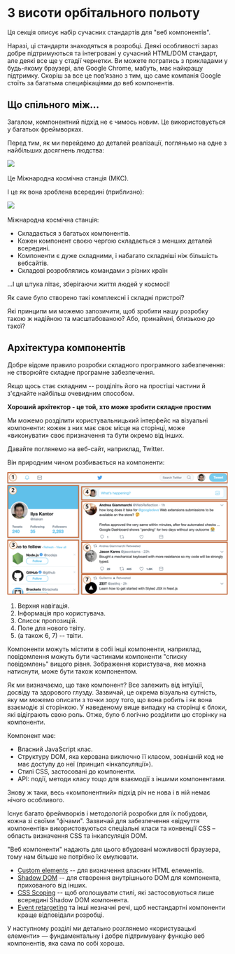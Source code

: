 # З висоти орбітального польоту

Ця секція описує набір сучасних стандартів для "веб компонентів".

Наразі, ці стандарти знаходяться в розробці. Деякі особливості зараз добре підтримуються та інтегровані у сучасний HTML/DOM стандарт, але деякі все ще у стадії чернетки. Ви можете погратись з прикладами у будь-якому браузері, але Google Chrome, мабуть, має найкращу підтримку. Скоріш за все це пов’язано з тим, що саме компанія Google стоїть за багатьма специфікаціями до веб компонентів.

## Що спільного між...

Загалом, компонентний підхід не є чимось новим. Це використовується у багатьох фреймворках.

Перед тим, як ми перейдемо до деталей реалізації, погляньмо на одне з найбільших досягнень людства:

![](satellite.jpg)

Це Міжнародна космічна станція (МКС).

І це як вона зроблена всередині (приблизно):

![](satellite-expanded.jpg)

Міжнародна космічна станція:
- Складається з багатьох компонентів.
- Кожен компонент своєю чергою складається з менших деталей всередині.
- Компоненти є дуже складними, і набагато складніші ніж більшість вебсайтів.
- Складові розроблялись командами з різних країн

...І ця штука літає, зберігаючи життя людей у космосі!

Як саме було створено такі комплексні і складні пристрої?

Які принципи ми можемо запозичити, щоб зробити нашу розробку такою ж надійною та масштабованою? Або, принаймні, близькою до такої?

## Архітектура компонентів

Добре відоме правило розробки складного програмного забезпечення: не створюйте складне програмне забезпечення.

Якщо щось стає складним -- розділіть його на простіші частини й з'єднайте найбільш очевидним способом.

**Хороший архітектор - це той, хто може зробити складне простим**

Ми можемо розділити користувальницький інтерфейс на візуальні компоненти: кожен з них має своє місце на сторінці, може «виконувати» своє призначення та бути окремо від інших.

Давайте поглянемо на веб-сайт, наприклад, Twitter.

Він природним чином розбивається на компоненти:

![](web-components-twitter.svg)

1. Верхня навігація.
2. Інформація про користувача.
3. Список пропозицій.
4. Поле для нового твіту.
5. (а також 6, 7) -- твіти.

Компоненти можуть містити в собі інші компоненти, наприклад, повідомлення можуть бути частинами компоненти "списку повідомлень" вищого рівня. Зображення користувача, яке можна натиснути, може бути також компонентом.

Як ми визначаємо, що таке компонент? Все залежить від інтуїції, досвіду та здорового глузду. Зазвичай, це окрема візуальна сутність, яку ми можемо описати з точки зору того, що вона робить і як вона взаємодіє зі сторінкою. У наведеному вище випадку на сторінці є блоки, які відіграють свою роль. Отже, було б логічно розділити цю сторінку на компоненти.

Компонент має:
- Власний JavaScript клас.
- Структуру DOM, яка керована виключно її класом, зовнішній код не має доступу до неї (принцип «інкапсуляції»).
- Стилі CSS, застосовані до компоненти.
- API: події, методи класу тощо для взаємодії з іншими компонентами.

Знову ж таки, весь «компонентний» підхід річ не нова і в ній немає нічого особливого.

Існує багато фреймворків і методологій розробки для їх побудови, кожна зі своїми "фічами". Зазвичай для забезпечення «відчуття компонентів» використовуються спеціальні класи та конвенції CSS – область визначення CSS та інкапсуляція DOM.

"Веб компоненти" надають для цього вбудовані можливості браузера, тому нам більше не потрібно їх емулювати.

- [Custom elements](https://html.spec.whatwg.org/multipage/custom-elements.html#custom-elements) -- для визначення власних HTML елементів.
- [Shadow DOM](https://dom.spec.whatwg.org/#shadow-trees) -- для створення внутрішнього DOM для компонента, прихованого від інших.
- [CSS Scoping](https://drafts.csswg.org/css-scoping/) -- щоб оголошувати стилі, які застосовуються лише всередині Shadow DOM компонента.
- [Event retargeting](https://dom.spec.whatwg.org/#retarget) та інші незначні речі, щоб нестандартні компоненти краще відповідали розробці.

У наступному розділі ми детально розглянемо «користувацькі елементи» — фундаментальну і добре підтримувану функцію веб компонентів, яка сама по собі хороша.
